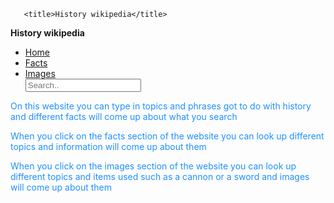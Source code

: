 

<html>
  
   <head>

       <title>History wikipedia</title>
 </head>
 <strong>History wikipedia</strong>
<body>
  <head>
<style>{
ul {
    list-style-type: none;
    margin: 0;
    padding: 0;
    overflow: hidden;
    background-color: #333;
}

li {
    float: left;
}

li a {
    display: block;
    color: white;
    text-align: center;
    padding: 14px 16px;
    text-decoration: none;
}

li a:hover:not(.active) {
    background-color: #111;
}

.active {
    background-color: #4CAF50;
}
</style>
</head>
<body>

<ul>
  <li><a class="active" href="#home">Home</a></li>
  <li><a href="#facts">Facts</a></li>
  <li><a href="#images">Images</a></li>
  <input type="text" placeholder="Search..">
</ul>

</body>
<p style="color:DodgerBlue;">On this website you can type in topics and phrases got to do with history and different facts will come up about what you search</p>
  
<p style="color:DodgerBlue;">When you click on the facts section of the website you can look up different topics and information will come up about them</p>
  
<p style="color:DodgerBlue;">When you click on the images section of the website you can look up different topics and items used such as a cannon or a sword and images will come up about them</p>
